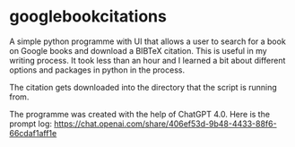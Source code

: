 # googlebookcitations
A simple python programme with UI that allows a user to search for a book on Google books and download a BIBTeX citation. This is useful in my writing process. It took less than an hour and I learned a bit about different options and packages in python in the process.

The citation gets downloaded into the directory that the script is running from.

The programme was created with the help of ChatGPT 4.0. Here is the prompt log: 
https://chat.openai.com/share/406ef53d-9b48-4433-88f6-66cdaf1aff1e
